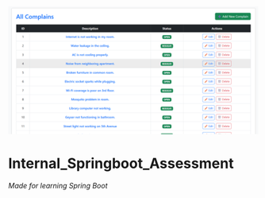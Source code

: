 ![Internal Spring Boot Assessment](complain.png)

# Internal_Springboot_Assessment  
*Made for learning Spring Boot*

